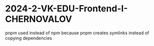 # 2024-2-VK-EDU-Frontend-I-CHERNOVALOV  
pnpm used instead of npm because pnpm creates symlinks instead of copying dependencies